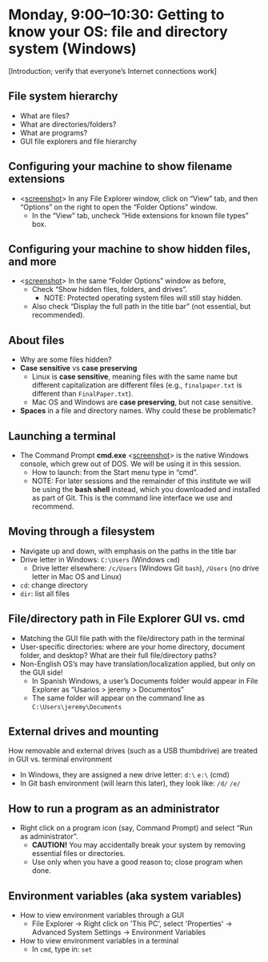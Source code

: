# Monday, 9:00–10:30: Getting to know your OS: file and directory system (Windows)

[Introduction; verify that everyone’s Internet connections work]


## File system hierarchy 

* What are files?
* What are directories/folders? <!--Thinking about why we call them folders: a folder and a piece of paper are the same, and can do some of the same things. A folder can also hold pieces of paper.-->
* What are programs? <!--Programs are files that can do something, but are still files nonetheless. Take a piece of paper out of your folder, fold it into an airplane, and throw it. It's still a piece of paper you can read from and write on, but it can fly.-->
* GUI file explorers and file hierarchy



## Configuring your machine to show filename extensions

* <[screenshot](images/getting_to_know_winconfig.png)> In any File Explorer window, click on “View” tab, and then “Options” on the right to open the “Folder Options” window. 
	* In the “View” tab, uncheck “Hide extensions for known file types” box.

## Configuring your machine to show hidden files, and more

* <[screenshot](images/getting_to_know_winconfig.png)> In the same “Folder Options” window as before, 
	* Check “Show hidden files, folders, and drives”. 
		* NOTE: Protected operating system files will still stay hidden.  
	* Also check “Display the full path in the title bar” (not essential, but recommended).


## About files

* Why are some files hidden? <!--If you change something, however small, in some of these files, you can break your computer. Be careful!-->
* **Case sensitive** vs **case preserving**
	* Linux is **case sensitive**, meaning files with the same name but different capitalization are different files (e.g., `finalpaper.txt` is different than `FinalPaper.txt`). 
	* Mac OS and Windows are **case preserving**, but not case sensitive. <!-- (This preference can be changed when configuring the filesystem, but certain programs will not run in a case sensitive environment, so it’s best to leave it alone). A case preserving file system will spell the filename as you type it, but if you create a different file with a name that differs only in capitalization, it will overwrite the first one. We recommend not creating filenames that differ only in capitalization even on Linux; not only is it potentially confusing, but you may be collaborating on a project with someone not on Linux. -->
* **Spaces** in a file and directory names. Why could these be problematic? 


## Launching a terminal

* The Command Prompt **cmd.exe** <[screenshot](images/getting_to_know_cmd.png)> is the native Windows console, which grew out of DOS.  We will be using it in this session. 
	* How to launch: from the Start menu type in “cmd”. 
	* NOTE: For later sessions and the remainder of this institute we will be using the **bash shell** instead, which you downloaded and installed as part of Git. This is the command line interface we use and recommend.


## Moving through a filesystem
<!-- Move the programs and files stuff in here, use cmd.exe -->
<!-- where is home?  both in cmd and in gui-->
<!-- language differences for gui and command line-->

* Navigate up and down, with emphasis on the paths in the title bar <!-- We should clarify that Git Bash will use forward slashes rather than backslashes, and explain later when we introduce cmd why that's the case.-->
* Drive letter in Windows: `C:\Users` (Windows `cmd`)
	* Drive letter elsewhere: `/c/Users` (Windows Git `bash`), `/Users` (no drive letter in Mac OS and Linux)
* `cd`: change directory <!--Open a command line and begin using `cd`. Explain that `cd` is essentially the same as selecting or clicking a folder. `cd` into your home directory.-->
* `dir`: list all files


## File/directory path in File Explorer GUI vs. cmd 

* Matching the GUI file path with the file/directory path in the terminal
* User-specific directories: where are your home directory, document folder, and desktop? What are their full file/directory paths? 
* Non-English OS’s may have translation/localization applied, but only on the GUI side! 
	* In Spanish Windows, a user’s Documents folder would appear in File Explorer as “Usarios > jeremy > Documentos”
	* The same folder will appear on the command line as `C:\Users\jeremy\Documents`

## External drives and mounting
How removable and external drives (such as a USB thumbdrive) are treated in GUI vs. terminal environment

* In Windows, they are assigned a new drive letter: `d:\` `e:\` (cmd)
* In Git bash environment (will learn this later), they look like: `/d/` `/e/` 

 	
## How to run a program as an administrator

* Right click on a program icon (say, Command Prompt) and select “Run as administrator”. 
	* **CAUTION!** You may accidentally break your system by removing essential files or directories.
	* Use only when you have a good reason to; close program when done. 


## Environment variables (aka system variables)

* How to view environment variables through a GUI
	* File Explorer -> Right click on 'This PC', select 'Properties' -> Advanced System Settings -> Environment Variables 
* How to view environment variables in a terminal
	* In `cmd`, type in: `set`
